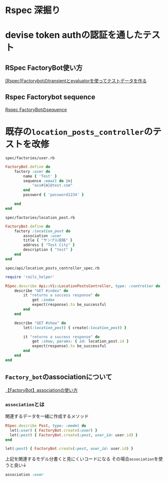 # Rspec 深掘り

# devise token authの認証を通したテスト

## RSpec FactoryBot使い方
[[Rspec]Factorybotのtransientとevaluatorを使ってテストデータを作る](https://zenn.dev/groove_harbor/articles/ae07119d938cf2)

## Rspec Factorybot sequence
[Rspec,FactoryBotのsequence](https://qiita.com/9-michi-9/items/fa009d725dfeba56b22a)


# 既存の`location_posts_controller`のテストを改修

`spec/factories/user.rb`
```ruby
FactoryBot.define do
    factory :user do
        name { 'Test' }
        sequence :email do |n|
            "ass#{n}@test.com"
        end
        password { 'password1234' }

    end
end  
```

`spec/factories/location_post.rb`
```ruby
FactoryBot.define do
    factory :location_post do
        association :user
        title { "サンプル投稿" }
        address { "Test City" }
        description { "test" }
    end
end  
```

`spec/api/location_posts_controller_spec.rb`
```ruby
require 'rails_helper'

RSpec.describe Api::V1::LocationPostsController, type: :controller do
    describe "GET #index" do
        it "returns a success response" do
            get :index
            expect(response).to be_successful
        end
    end

    describe "GET #show" do
        let(:location_post) { create(:location_post) }

        it "returns a success response" do
            get :show, params: { id: location_post.id }
            expect(response).to be_successful
        end
    end
end
```

## `Factory_bot`のassociationについて
[【FactoryBot】associationの使い方](https://qiita.com/Ryoga_aoym/items/741c57e266a9d811a2d4)

### `association`とは
関連するデータを一緒に作成するメソッド

```ruby
RSpec.describe Post, type: :model do
  let(:user) { FactoryBot.create(:user) }
  let(:post) { FactoryBot.create(:post, user_id: user.id) }
end
```

```ruby
let(:post) { FactoryBot.create(:post, user_id: user.id) }
```
上記を関連するモデル分書くと見にくいコードになる
その場合`association`を使うと良い↓
```ruby
association :user
```
